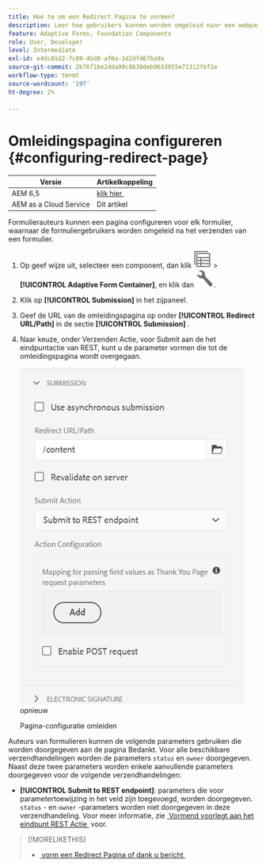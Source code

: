 ```yaml
---
title: Hoe te om een Redirect Pagina te vormen?
description: Leer hoe gebruikers kunnen worden omgeleid naar een webpagina die formulierauteurs kunnen configureren tijdens het maken van het formulier.
feature: Adaptive Forms, Foundation Components
role: User, Developer
level: Intermediate
exl-id: e4dc01d2-7c89-4bd8-af0a-1d2df4676a9a
source-git-commit: 2b76f1be2dda99c8638deb9633055e71312fbf1e
workflow-type: tm+mt
source-wordcount: '197'
ht-degree: 2%

---
```


# Omleidingspagina configureren {#configuring-redirect-page}

| Versie | Artikelkoppeling |
| -------- | ---------------------------- |
| AEM 6,5 | [&#x200B; klik hier &#x200B;](https://experienceleague.adobe.com/docs/experience-manager-65/forms/adaptive-forms-basic-authoring/configuring-redirect-page.html?lang=nl-NL) |
| AEM as a Cloud Service | Dit artikel |

Formulierauteurs kunnen een pagina configureren voor elk formulier, waarnaar de formuliergebruikers worden omgeleid na het verzenden van een formulier.

1. Op geef wijze uit, selecteer een component, dan klik ![&#x200B; gebied-niveau &#x200B;](assets/select_parent_icon.svg) > **[!UICONTROL Adaptive Form Container]**, en klik dan ![&#x200B; cmp &#x200B;](assets/configure-icon.svg).

1. Klik op **[!UICONTROL Submission]** in het zijpaneel.

1. Geef de URL van de omleidingspagina op onder **[!UICONTROL Redirect URL/Path]** in de sectie **[!UICONTROL Submission]** .
1. Naar keuze, onder Verzenden Actie, voor Submit aan de het eindpuntactie van REST, kunt u de parameter vormen die tot de omleidingspagina wordt overgegaan.

   ![&#x200B; Richt paginasonfiguratie &#x200B;](assets/redirect-url.png) opnieuw

   Pagina-configuratie omleiden

Auteurs van formulieren kunnen de volgende parameters gebruiken die worden doorgegeven aan de pagina Bedankt. Voor alle beschikbare verzendhandelingen worden de parameters `status` en `owner` doorgegeven. Naast deze twee parameters worden enkele aanvullende parameters doorgegeven voor de volgende verzendhandelingen:

* **[!UICONTROL Submit to REST endpoint]**: parameters die voor parametertoewijzing in het veld zijn toegevoegd, worden doorgegeven. `status` - en `owner` -parameters worden niet doorgegeven in deze verzendhandeling. Voor meer informatie, zie [&#x200B; Vormend voorlegt aan het eindpunt REST Actie &#x200B;](configuring-submit-actions.md) voor.

>[!MORELIKETHIS]
>
>* [&#x200B; vorm een Redirect Pagina of dank u bericht &#x200B;](/help/forms/configure-redirect-page-or-thank-you-message.md)
